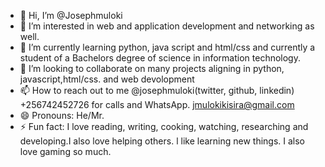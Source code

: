 - 👋 Hi, I’m @Josephmuloki
- 👀 I’m interested in web and application development and networking as well.
- 🌱 I’m currently learning python, java script and html/css and currently a student of a Bachelors degree of science in information technology.
- 💞️ I’m looking to collaborate on many projects aligning in python, javascript,html/css. and web devolopment
- 📫 How to reach out to me @josephmuloki(twitter, github, linkedin) +256742452726 for calls and WhatsApp. jmulokikisira@gmail.com
- 😄 Pronouns: He/Mr.
- ⚡ Fun fact: I love reading, writing, cooking, watching, researching and developing.I also love helping others. l like learning new things.
I also love gaming so much.
<!---
Josephmuloki/Josephmuloki is a ✨ special ✨ repository because its `README.md` (this file) appears on your GitHub profile.
You can click the Preview link to take a look at your changes.
--->
